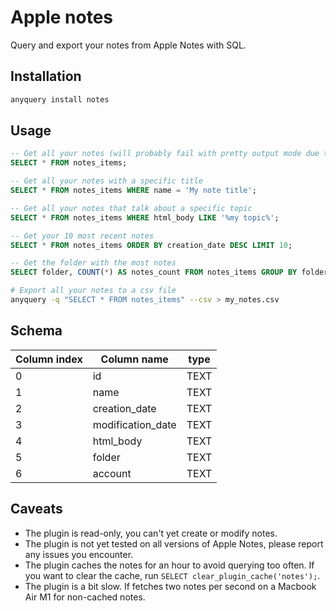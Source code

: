 # Apple notes

Query and export your notes from Apple Notes with SQL.

## Installation

```bash
anyquery install notes
```

## Usage

```sql
-- Get all your notes (will probably fail with pretty output mode due to the amount of html to print. Switch to json,csv, plain, etc.)
SELECT * FROM notes_items;

-- Get all your notes with a specific title
SELECT * FROM notes_items WHERE name = 'My note title';

-- Get all your notes that talk about a specific topic
SELECT * FROM notes_items WHERE html_body LIKE '%my topic%';

-- Get your 10 most recent notes
SELECT * FROM notes_items ORDER BY creation_date DESC LIMIT 10;

-- Get the folder with the most notes
SELECT folder, COUNT(*) AS notes_count FROM notes_items GROUP BY folder ORDER BY notes_count DESC LIMIT 1;
```

```bash
# Export all your notes to a csv file
anyquery -q "SELECT * FROM notes_items" --csv > my_notes.csv
```

## Schema

| Column index | Column name       | type |
| ------------ | ----------------- | ---- |
| 0            | id                | TEXT |
| 1            | name              | TEXT |
| 2            | creation_date     | TEXT |
| 3            | modification_date | TEXT |
| 4            | html_body         | TEXT |
| 5            | folder            | TEXT |
| 6            | account           | TEXT |

## Caveats

- The plugin is read-only, you can't yet create or modify notes.
- The plugin is not yet tested on all versions of Apple Notes, please report any issues you encounter.
- The plugin caches the notes for an hour to avoid querying too often. If you want to clear the cache, run `SELECT clear_plugin_cache('notes');`.
- The plugin is a bit slow. If fetches two notes per second on a Macbook Air M1 for non-cached notes.
